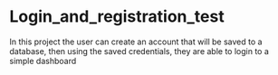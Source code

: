 # Login_and_registration_test
In this project the user can create an account that will be saved to a database, then using the saved credentials, they are able to login to a simple dashboard
